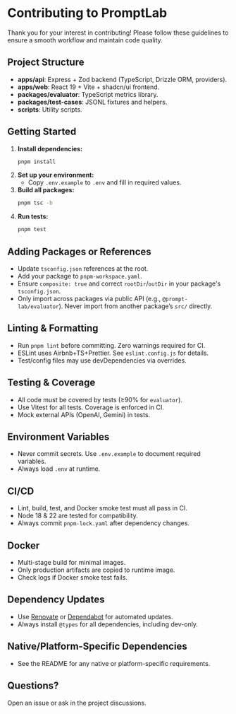 # Contributing to PromptLab

Thank you for your interest in contributing! Please follow these guidelines to ensure a smooth workflow and maintain code quality.

## Project Structure

- **apps/api**: Express + Zod backend (TypeScript, Drizzle ORM, providers).
- **apps/web**: React 19 + Vite + shadcn/ui frontend.
- **packages/evaluator**: TypeScript metrics library.
- **packages/test-cases**: JSONL fixtures and helpers.
- **scripts**: Utility scripts.

## Getting Started

1. **Install dependencies:**
   ```sh
   pnpm install
   ```
2. **Set up your environment:**
   - Copy `.env.example` to `.env` and fill in required values.
3. **Build all packages:**
   ```sh
   pnpm tsc -b
   ```
4. **Run tests:**
   ```sh
   pnpm test
   ```

## Adding Packages or References

- Update `tsconfig.json` references at the root.
- Add your package to `pnpm-workspace.yaml`.
- Ensure `composite: true` and correct `rootDir`/`outDir` in your package's `tsconfig.json`.
- Only import across packages via public API (e.g., `@prompt-lab/evaluator`). Never import from another package’s `src/` directly.

## Linting & Formatting

- Run `pnpm lint` before committing. Zero warnings required for CI.
- ESLint uses Airbnb+TS+Prettier. See `eslint.config.js` for details.
- Test/config files may use devDependencies via overrides.

## Testing & Coverage

- All code must be covered by tests (≥90% for `evaluator`).
- Use Vitest for all tests. Coverage is enforced in CI.
- Mock external APIs (OpenAI, Gemini) in tests.

## Environment Variables

- Never commit secrets. Use `.env.example` to document required variables.
- Always load `.env` at runtime.

## CI/CD

- Lint, build, test, and Docker smoke test must all pass in CI.
- Node 18 & 22 are tested for compatibility.
- Always commit `pnpm-lock.yaml` after dependency changes.

## Docker

- Multi-stage build for minimal images.
- Only production artifacts are copied to runtime image.
- Check logs if Docker smoke test fails.

## Dependency Updates

- Use [Renovate](https://github.com/renovatebot/renovate) or [Dependabot](https://github.com/dependabot) for automated updates.
- Always install `@types` for all dependencies, including dev-only.

## Native/Platform-Specific Dependencies

- See the README for any native or platform-specific requirements.

## Questions?

Open an issue or ask in the project discussions.
